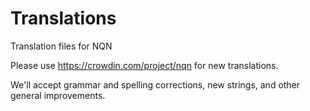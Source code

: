# Translations
Translation files for NQN

Please use https://crowdin.com/project/nqn for new translations. 

We'll accept grammar and spelling corrections, new strings, and other general improvements.